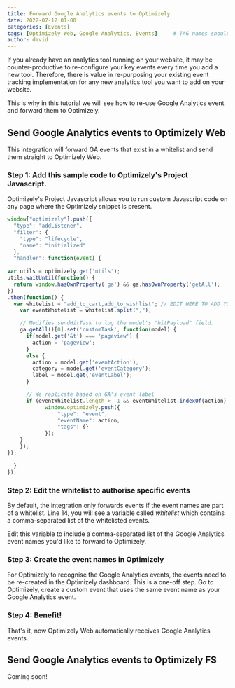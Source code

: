 ```yaml
---
title: Forward Google Analytics events to Optimizely
date: 2022-07-12 01-00
categories: [Events]
tags: [Optimizely Web, Google Analytics, Events]     # TAG names should always be lowercase
author: david
---
```


If you already have an analytics tool running on your website, it may be counter-productive to re-configure your key events every time you add a new tool. Therefore, there is value in re-purposing your existing event tracking implementation for any new analytics tool you want to add on your website. 

This is why in this tutorial we will see how to re-use Google Analytics event and forward them to Optimizely. 

## Send Google Analytics events to Optimizely Web

This integration will forward GA events that exist in a whitelist and send them straight to Optimizely Web. 

### Step 1: Add this sample code to Optimizely's Project Javascript. 

Optimizely's Project Javascript allows you to run custom Javascript code on any page where the Optimizely snippet is present. 

```javascript
window["optimizely"].push({
  "type": "addListener",
  "filter": {
    "type": "lifecycle",
    "name": "initialized"
  },
  "handler": function(event) {
  
var utils = optimizely.get('utils');
utils.waitUntil(function() {
  return window.hasOwnProperty('ga') && ga.hasOwnProperty('getAll');
})
.then(function() {
  var whitelist = "add_to_cart,add_to_wishlist"; // EDIT HERE TO ADD YOUR EVENTS
    var eventWhitelist = whitelist.split(",");

    // Modifies sendHitTask to log the model's "hitPayload" field.
    ga.getAll()[0].set('customTask', function(model) {
      if(model.get('&t') === 'pageview') {
        action = 'pageview';
      }
      else {
        action = model.get('eventAction');
        category = model.get('eventCategory');
        label = model.get('eventLabel');
      }

      // We replicate based on GA's event label
      if (eventWhitelist.length > -1 && eventWhitelist.indexOf(action) > -1){
            window.optimizely.push({
                "type": "event",
                "eventName": action,
                "tags": {}
            });                    
    } 
    });
});

  }
});
```
### Step 2: Edit the whitelist to authorise specific events

By default, the integration only forwards events if the event names are part of a whitelist. Line 14, you will see a variable called *whitelist* which contains a comma-separated list of the whitelisted events. 

Edit this variable to include a comma-separated list of the Google Analytics event names you'd like to forward to Optimizely.

### Step 3: Create the event names in Optimizely

For Optimizely to recognise the Google Analytics events, the events need to be re-created in the Optimizely dashboard. This is a one-off step. Go to Optimizely, create a custom event that uses the same event name as your Google Analytics event. 

### Step 4: Benefit!

That's it, now Optimizely Web automatically receives Google Analytics events. 

## Send Google Analytics events to Optimizely FS

Coming soon!